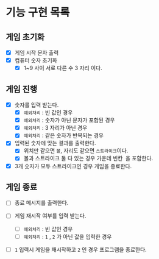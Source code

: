 # 기능 구현 목록
## 게임 초기화
- [X] 게임 시작 문자 출력
- [X] 컴퓨터 숫자 초기화
    - [X] 1~9 사이 서로 다른 수 3 자리 이다.

## 게임 진행
- [X] 숫자를 입력 받는다.
    - [X] `예외처리` : 빈 값인 경우
    - [X] `예외처리` : 숫자가 아닌 문자가 포함된 경우
    - [X] `예외처리` : 3 자리가 아닌 경우
    - [X] `예외처리` : 같은 숫자가 반복되는 경우
- [X] 입력된 숫자에 맞는 결과를 출력한다.
    - [X] 위치만 같으면 `볼`, 자리도 같으면 `스트라이크`이다.
    - [X] 볼과 스트라이크 둘 다 있는 경우 가운데 빈칸` `을 포함한다.
- [X] 3개 숫자가 모두 스트라이크인 경우 게임을 종료한다.

## 게임 종료
- [ ] 종료 메시지를 출력한다.
- [ ] 게임 재시작 여부를 입력 받는다.
    - [ ] `예외처리` : 빈 값인 경우
    - [ ] `예외처리` : `1` , `2` 가 아닌 값을 입력한 경우
- [ ] `1` 입력시 게임을 재시작하고 `2` 인 경우 프로그램을 종료한다.  
  